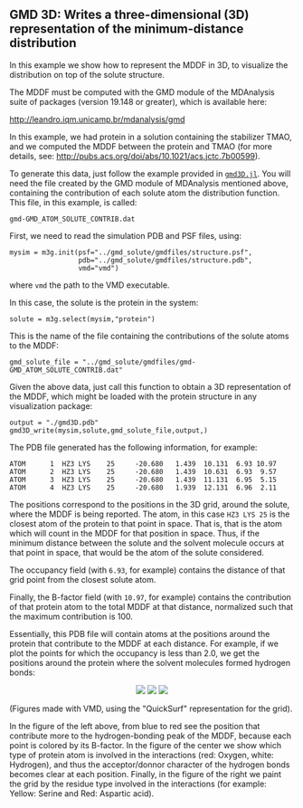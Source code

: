 ## GMD 3D: Writes a three-dimensional (3D) representation of the minimum-distance distribution

In this example we show how to represent the MDDF in 3D, to visualize the
distribution on top of the solute structure.

The MDDF must be computed with the GMD module of the MDAnalysis suite of
packages (version 19.148 or greater), which is available here:

http://leandro.iqm.unicamp.br/mdanalysis/gmd

In this example, we had protein in a solution containing the stabilizer
TMAO, and we computed the MDDF between the protein and TMAO (for more
details, see: http://pubs.acs.org/doi/abs/10.1021/acs.jctc.7b00599).

To generate this data, just follow the example provided in
<a href=https://github.com/mcubeg/namdjl/blob/master/examples/gmd3D/gmd3D.jl>`gmd3D.jl`</a>. 
You will need the file created by the GMD module of
MDAnalysis mentioned above, containing the contribution of each solute
atom the distribution function. This file, in this example, is called:
``` 
gmd-GMD_ATOM_SOLUTE_CONTRIB.dat
```

First, we need to read the simulation PDB and PSF files, using:
```
mysim = m3g.init(psf="../gmd_solute/gmdfiles/structure.psf",
                 pdb="../gmd_solute/gmdfiles/structure.pdb",
                 vmd="vmd")
```                   
where `vmd` the path to the VMD executable.

In this case, the solute is the protein in the system:

```                   
solute = m3g.select(mysim,"protein")
```                   

This is the name of the file containing the contributions of the solute atoms
to the MDDF:
```                   
gmd_solute_file = "../gmd_solute/gmdfiles/gmd-GMD_ATOM_SOLUTE_CONTRIB.dat"
```                   

Given the above data, just call this function to obtain a 3D representation
of the MDDF, which might be loaded with the protein structure
in any visualization package: 

```                   
output = "./gmd3D.pdb"
gmd3D_write(mysim,solute,gmd_solute_file,output,)
```                   

The PDB file generated has the following information, for example:

```                   
ATOM      1  HZ3 LYS    25     -20.680   1.439  10.131  6.93 10.97
ATOM      2  HZ3 LYS    25     -20.680   1.439  10.631  6.93  9.57
ATOM      3  HZ3 LYS    25     -20.680   1.439  11.131  6.95  5.15
ATOM      4  HZ3 LYS    25     -20.680   1.939  12.131  6.96  2.11
```                   

The positions correspond to the positions in the 3D grid, around the solute, where 
the MDDF is being reported. The atom, in this case `HZ3 LYS 25` is the closest atom
of the protein to that point in space. That is, that is the atom which will count
in the MDDF for that position in space. Thus, if the minimum distance between
the solute and the solvent molecule occurs at that point in space, that would
be the atom of the solute considered.     

The occupancy field (with `6.93`, for example) contains the distance of that grid point from
the closest solute atom. 

Finally, the B-factor field (with `10.97`, for example) contains the contribution
of that protein atom to the total MDDF at that distance, normalized such that the 
maximum contribution is 100.   

Essentially, this PDB file will contain atoms at the positions around the protein that contribute
to the MDDF at each distance. For example, if we plot the points for which the occupancy is 
less than 2.0, we get the positions around the protein where the solvent molecules
formed hydrogen bonds: 

<p align="center">
<img src="https://github.com/mcubeg/M3GTools/raw/master/examples/gmd3D/figures/occup_lt_2.png">
<img src="https://github.com/mcubeg/M3GTools/raw/master/examples/gmd3D/figures/occup_lt_2_atomtype.png">
<img src="https://github.com/mcubeg/M3GTools/raw/master/examples/gmd3D/figures/occup_lt_2_resname.png">
</p>

(Figures made with VMD, using the "QuickSurf" representation for the grid). 

In the figure of the left above, from blue to red see the position that contribute more to the hydrogen-bonding
peak of the MDDF, because each point is colored by its B-factor. In the
figure of the center we show which type of protein atom is involved in
the interactions (red: Oxygen, white: Hydrogen), and thus the
acceptor/donnor character of the hydrogen bonds becomes clear at each
position. Finally, in the figure of the right we paint the grid by the
residue type involved in the interactions (for example: Yellow: Serine
and Red: Aspartic acid). 










